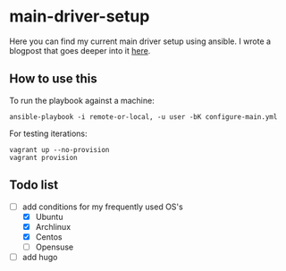 # main-driver-setup

Here you can find my current main driver setup using ansible. I wrote a blogpost that goes deeper into it [here](https://theintegrative.net/p/how-my-main-driver-is-setup-with-ansible/).

## How to use this
To run the playbook against a machine:

``` /bin/bash
ansible-playbook -i remote-or-local, -u user -bK configure-main.yml
```

For testing iterations:
``` /bin/bash
vagrant up --no-provision
vagrant provision
```

## Todo list
- [ ] add conditions for my frequently used OS's
  - [x] Ubuntu
  - [x] Archlinux
  - [x] Centos
  - [ ] Opensuse
- [ ] add hugo
